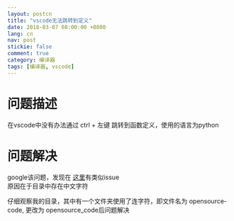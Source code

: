 ```yaml
---
layout: postcn
title: "vscode无法跳转到定义"
date: 2018-03-07 08:00:00 +0800
lang: cn
nav: post
stickie: false 
comment: true
category: 编译器
tags: [编译器, vscode]
---
```

<!-- more-->
# 问题描述

在vscode中没有办法通过 ctrl + 左键 跳转到函数定义，使用的语言为python

# 问题解决

google该问题，发现在 [这里][1]有类似issue   
原因在于目录中存在中文字符

  
仔细观察我的目录，其中有一个文件夹使用了连字符，即文件名为 opensource-code, 更改为 opensource_code后问题解决

 [1]: https://github.com/Microsoft/vscode-python/issues/571